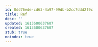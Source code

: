 ```yaml
---
id: 0dd76ede-cd63-4a97-99db-b2cc7ddd2f9c
title: Ref
desc: ''
updated: 1613600637607
created: 1613600637607
stub: true
noindex: true
---
```


